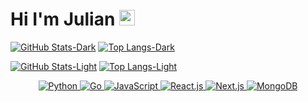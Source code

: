 # Hi I'm Julian <img src="https://media.giphy.com/media/hvRJCLFzcasrR4ia7z/giphy.gif" width="25px" height="25px">

[![GitHub Stats-Dark](https://github-readme-stats-nine-lac-18.vercel.app/api?username=juliansommer&hide_border=true&theme=tokyonight&bg_color=00000000&count_private=true&hide=contribs,issues&show_icons=true&include_all_commits=truek#gh-dark-mode-only)](https://github.com/anuraghazra/github-readme-stats#gh-dark-mode-only)
[![Top Langs-Dark](https://github-readme-stats-nine-lac-18.vercel.app/api/top-langs?username=juliansommer&hide_border=true&theme=tokyonight&bg_color=00000000&count_private=true&hide=jupyter%20notebook,html,css&layout=compact)](https://github.com/anuraghazra/github-readme-stats#gh-dark-mode-only)

[![GitHub Stats-Light](https://github-readme-stats-nine-lac-18.vercel.app/api?username=juliansommer&hide_border=true&count_private=true&hide=contribs,issues&show_icons=true&include_all_commits=true#gh-light-mode-only)](https://github.com/anuraghazra/github-readme-stats#gh-light-mode-only)
[![Top Langs-Light](https://github-readme-stats-nine-lac-18.vercel.app/api/top-langs?username=juliansommer&hide_border=true&count_private=true&hide=jupyter%20notebook,html,css&layout=compact)](https://github.com/anuraghazra/github-readme-stats#gh-light-mode-only)

<p align="center">
  <a href="https://www.python.org/" target="_blank">
    <img src="https://img.shields.io/badge/Python-3776AB?style=for-the-badge&logo=python&logoColor=white" alt="Python">
  </a>
  <a href="https://go.dev/" target="_blank">
    <img src="https://img.shields.io/badge/Go-00ADD8?style=for-the-badge&logo=go&logoColor=white" alt="Go">
  </a>
  <a href="https://developer.mozilla.org/en-US/docs/Web/javascript/" target="_blank">
    <img src="https://img.shields.io/badge/javascript-%23000.svg?style=for-the-badge&logo=javascript&logoColor=white" alt="JavaScript">
  </a>
  <a href="https://react.dev/" target="_blank">
    <img src="https://img.shields.io/badge/react-%2307405e.svg?style=for-the-badge&logo=react&logoColor=white" alt="React.js">
  </a>
  <a href="https://nextjs.org/" target="_blank">
    <img src="https://img.shields.io/badge/Next-black?style=for-the-badge&logo=next.js&logoColor=white" alt="Next.js">
  </a>
  <a href="https://www.mongodb.com/" target="_blank">
    <img src="https://img.shields.io/badge/MongoDB-%234ea94b.svg?style=for-the-badge&logo=mongodb&logoColor=white" alt="MongoDB">
  </a>
</p>
